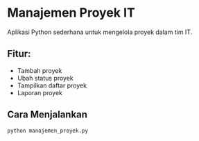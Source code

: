 # Manajemen Proyek IT
Aplikasi Python sederhana untuk mengelola proyek dalam tim IT.  

## Fitur:
- Tambah proyek
- Ubah status proyek
- Tampilkan daftar proyek
- Laporan proyek

## Cara Menjalankan
```bash
python manajemen_proyek.py
